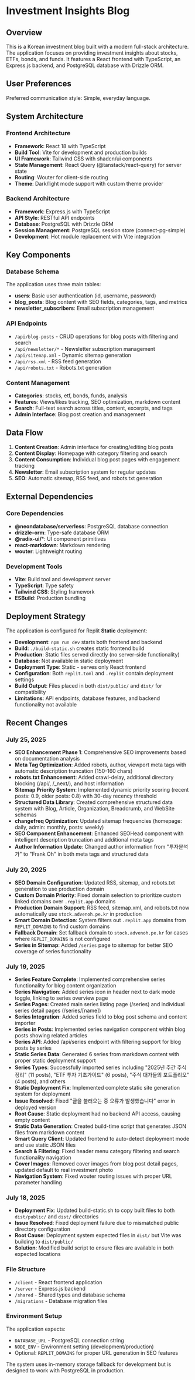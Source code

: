 # Investment Insights Blog

## Overview

This is a Korean investment blog built with a modern full-stack architecture. The application focuses on providing investment insights about stocks, ETFs, bonds, and funds. It features a React frontend with TypeScript, an Express.js backend, and PostgreSQL database with Drizzle ORM.

## User Preferences

Preferred communication style: Simple, everyday language.

## System Architecture

### Frontend Architecture
- **Framework**: React 18 with TypeScript
- **Build Tool**: Vite for development and production builds
- **UI Framework**: Tailwind CSS with shadcn/ui components
- **State Management**: React Query (@tanstack/react-query) for server state
- **Routing**: Wouter for client-side routing
- **Theme**: Dark/light mode support with custom theme provider

### Backend Architecture
- **Framework**: Express.js with TypeScript
- **API Style**: RESTful API endpoints
- **Database**: PostgreSQL with Drizzle ORM
- **Session Management**: PostgreSQL session store (connect-pg-simple)
- **Development**: Hot module replacement with Vite integration

## Key Components

### Database Schema
The application uses three main tables:
- **users**: Basic user authentication (id, username, password)
- **blog_posts**: Blog content with SEO fields, categories, tags, and metrics
- **newsletter_subscribers**: Email subscription management

### API Endpoints
- `/api/blog-posts` - CRUD operations for blog posts with filtering and search
- `/api/newsletter/*` - Newsletter subscription management
- `/api/sitemap.xml` - Dynamic sitemap generation
- `/api/rss.xml` - RSS feed generation
- `/api/robots.txt` - Robots.txt generation

### Content Management
- **Categories**: stocks, etf, bonds, funds, analysis
- **Features**: Views/likes tracking, SEO optimization, markdown content
- **Search**: Full-text search across titles, content, excerpts, and tags
- **Admin Interface**: Blog post creation and management

## Data Flow

1. **Content Creation**: Admin interface for creating/editing blog posts
2. **Content Display**: Homepage with category filtering and search
3. **Content Consumption**: Individual blog post pages with engagement tracking
4. **Newsletter**: Email subscription system for regular updates
5. **SEO**: Automatic sitemap, RSS feed, and robots.txt generation

## External Dependencies

### Core Dependencies
- **@neondatabase/serverless**: PostgreSQL database connection
- **drizzle-orm**: Type-safe database ORM
- **@radix-ui/***: UI component primitives
- **react-markdown**: Markdown rendering
- **wouter**: Lightweight routing

### Development Tools
- **Vite**: Build tool and development server
- **TypeScript**: Type safety
- **Tailwind CSS**: Styling framework
- **ESBuild**: Production bundling

## Deployment Strategy

The application is configured for Replit **Static** deployment:
- **Development**: `npm run dev` starts both frontend and backend
- **Build**: `./build-static.sh` creates static frontend build
- **Production**: Static files served directly (no server-side functionality)
- **Database**: Not available in static deployment
- **Deployment Type**: Static - serves only React frontend
- **Configuration**: Both `replit.toml` and `.replit` contain deployment settings
- **Build Output**: Files placed in both `dist/public/` and `dist/` for compatibility
- **Limitations**: API endpoints, database features, and backend functionality not available

## Recent Changes

### July 25, 2025
- **SEO Enhancement Phase 1**: Comprehensive SEO improvements based on documentation analysis
- **Meta Tag Optimization**: Added robots, author, viewport meta tags with automatic description truncation (150-160 chars)
- **robots.txt Enhancement**: Added crawl-delay, additional directory blocking (/api/, /_next/), and host information
- **Sitemap Priority System**: Implemented dynamic priority scoring (recent posts: 0.9, older posts: 0.8) with 30-day recency threshold
- **Structured Data Library**: Created comprehensive structured data system with Blog, Article, Organization, Breadcrumb, and WebSite schemas
- **changefreq Optimization**: Updated sitemap frequencies (homepage: daily, admin: monthly, posts: weekly)
- **SEO Component Enhancement**: Enhanced SEOHead component with intelligent description truncation and additional meta tags
- **Author Information Update**: Changed author information from "투자분석가" to "Frank Oh" in both meta tags and structured data

### July 20, 2025
- **SEO Domain Configuration**: Updated RSS, sitemap, and robots.txt generation to use production domain
- **Custom Domain Priority**: Fixed domain selection to prioritize custom linked domains over `.replit.app` domains
- **Production Domain Support**: RSS feed, sitemap.xml, and robots.txt now automatically use `stock.advenoh.pe.kr` in production
- **Smart Domain Detection**: System filters out `.replit.app` domains from `REPLIT_DOMAINS` to find custom domains
- **Fallback Domain**: Set fallback domain to `stock.advenoh.pe.kr` for cases where `REPLIT_DOMAINS` is not configured
- **Series in Sitemap**: Added `/series` page to sitemap for better SEO coverage of series functionality

### July 19, 2025
- **Series Feature Complete**: Implemented comprehensive series functionality for blog content organization
- **Series Navigation**: Added series icon in header next to dark mode toggle, linking to series overview page
- **Series Pages**: Created main series listing page (/series) and individual series detail pages (/series/[name])
- **Series Integration**: Added series field to blog post schema and content importer
- **Series in Posts**: Implemented series navigation component within blog posts showing related articles
- **Series API**: Added /api/series endpoint with filtering support for blog posts by series
- **Static Series Data**: Generated 6 series from markdown content with proper static deployment support
- **Series Types**: Successfully imported series including "2025년 주간 주식 정리" (11 posts), "ETF 투자 기초가이드" (6 posts), "주식 대가들의 포트폴리오" (4 posts), and others
- **Static Deployment Fix**: Implemented complete static site generation system for deployment
- **Issue Resolved**: Fixed "글을 불러오는 중 오류가 발생했습니다" error in deployed version
- **Root Cause**: Static deployment had no backend API access, causing empty content
- **Static Data Generation**: Created build-time script that generates JSON files from markdown content
- **Smart Query Client**: Updated frontend to auto-detect deployment mode and use static JSON files
- **Search & Filtering**: Fixed header menu category filtering and search functionality navigation
- **Cover Images**: Removed cover images from blog post detail pages, updated default to real investment photo
- **Navigation System**: Fixed wouter routing issues with proper URL parameter handling

### July 18, 2025
- **Deployment Fix**: Updated build-static.sh to copy built files to both `dist/public/` and `dist/` directories
- **Issue Resolved**: Fixed deployment failure due to mismatched public directory configuration
- **Root Cause**: Deployment system expected files in `dist/` but Vite was building to `dist/public/`
- **Solution**: Modified build script to ensure files are available in both expected locations

### File Structure
- `/client` - React frontend application
- `/server` - Express.js backend
- `/shared` - Shared types and database schema
- `/migrations` - Database migration files

### Environment Setup
The application expects:
- `DATABASE_URL` - PostgreSQL connection string
- `NODE_ENV` - Environment setting (development/production)
- Optional: `REPLIT_DOMAINS` for proper URL generation in SEO features

The system uses in-memory storage fallback for development but is designed to work with PostgreSQL in production.